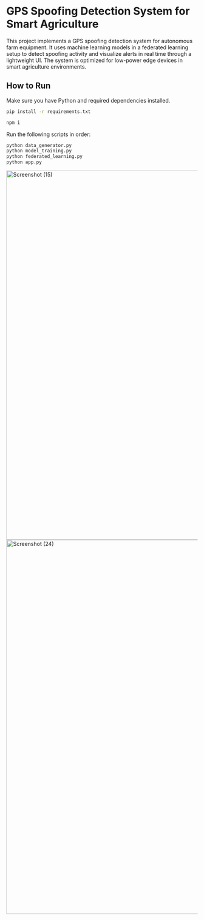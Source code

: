 # GPS Spoofing Detection System for Smart Agriculture

This project implements a GPS spoofing detection system for autonomous farm equipment. It uses machine learning models in a federated learning setup to detect spoofing activity and visualize alerts in real time through a lightweight UI. The system is optimized for low-power edge devices in smart agriculture environments.

## How to Run

Make sure you have Python and required dependencies installed.
```bash
pip install -r requirements.txt
```

```bash
npm i
```

Run the following scripts in order:

```bash
python data_generator.py
python model_training.py
python federated_learning.py
python app.py
```

<img width="1888" height="973" alt="Screenshot (15)" src="https://github.com/user-attachments/assets/cd10db84-dbbd-420c-8d76-19401e11026b" />
<img width="1901" height="986" alt="Screenshot (24)" src="https://github.com/user-attachments/assets/936eb3b7-0451-4fc3-9fc3-6177c03b0689" />
